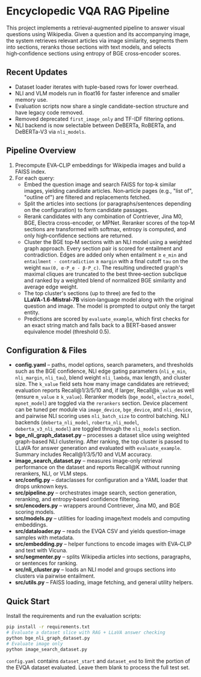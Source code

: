 # Encyclopedic VQA RAG Pipeline

This project implements a retrieval‑augmented pipeline to answer visual questions using Wikipedia. Given a question and its accompanying image, the system retrieves relevant articles via image similarity, segments them into sections, reranks those sections with text models, and selects high‑confidence sections using entropy of BGE cross‑encoder scores.

## Recent Updates
- Dataset loader iterates with tuple-based rows for lower overhead.
- NLI and VLM models run in float16 for faster inference and smaller memory use.
- Evaluation scripts now share a single candidate-section structure and have legacy code removed.
- Removed deprecated `first_image_only` and TF-IDF filtering options.
- NLI backend is now selectable between DeBERTa, RoBERTa, and DeBERTa-V3 via `nli_models`.

## Pipeline Overview
1. Precompute EVA‑CLIP embeddings for Wikipedia images and build a FAISS index.
2. For each query:
   - Embed the question image and search FAISS for top‑k similar images, yielding candidate articles. Non‑article pages (e.g., "list of", "outline of") are filtered and replacements fetched.
   - Split the articles into sections (or paragraphs/sentences depending on the configuration) to form candidate passages.
   - Rerank candidates with any combination of Contriever, Jina M0, BGE, Electra cross-encoder, or MPNet. Reranker scores of the top‑M sections are transformed with softmax, entropy is computed, and only high‑confidence sections are returned.
   - Cluster the BGE top‑M sections with an NLI model using a weighted graph approach. Every section pair is scored for entailment and contradiction. Edges are added only when entailment ≥ ``e_min`` and ``entailment - contradiction`` ≥ ``margin`` with a final cutoff ``tau`` on the weight ``max(0, α·P_e - β·P_c)``. The resulting undirected graph's maximal cliques are truncated to the best three‑section subclique and ranked by a weighted blend of normalized BGE similarity and average edge weight.
   - The top cluster's sections (up to three) are fed to the **LLaVA‑1.6‑Mistral‑7B** vision‑language model along with the original question and image. The model is prompted to output only the target entity.
   - Predictions are scored by `evaluate_example`, which first checks for an exact string match and falls back to a BERT‑based answer equivalence model (threshold 0.5).

## Configuration & Files
- **config.yaml** – paths, model options, search parameters, and thresholds such as the BGE confidence, NLI edge gating parameters (`nli_e_min`, `nli_margin`, `nli_tau`), blend weight `nli_lambda`, max length, and cluster size. The `k_value` field sets how many image candidates are retrieved; evaluation reports Recall@1/3/5/10 and, if larger, Recall@`k_value` as well (ensure `m_value` ≥ `k_value`). Reranker models (`bge_model`, `electra_model`, `mpnet_model`) are toggled via the `rerankers` section.
  Device placement can be tuned per module via `image_device`, `bge_device`, and `nli_device`, and pairwise NLI scoring uses `nli_batch_size` to control batching.  NLI backends (`deberta_nli_model`, `roberta_nli_model`, `deberta_v3_nli_model`) are toggled through the `nli_models` section.
- **bge_nli_graph_dataset.py** – processes a dataset slice using weighted graph-based NLI clustering. After ranking, the top cluster is passed to LLaVA for answer generation and evaluated with `evaluate_example`. Summary includes Recall@1/3/5/10 and VLM accuracy.
- **image_search_dataset.py** – measures image-only retrieval performance on the dataset and reports Recall@K without running rerankers, NLI, or VLM steps.
- **src/config.py** – dataclasses for configuration and a YAML loader that drops unknown keys.
- **src/pipeline.py** – orchestrates image search, section generation, reranking, and entropy‑based confidence filtering.
- **src/encoders.py** – wrappers around Contriever, Jina M0, and BGE scoring models.
- **src/models.py** – utilities for loading image/text models and computing embeddings.
- **src/dataloader.py** – reads the EVQA CSV and yields question–image samples with metadata.
- **src/embedding.py** – helper functions to encode images with EVA‑CLIP and text with Vicuna.
- **src/segmenter.py** – splits Wikipedia articles into sections, paragraphs, or sentences for ranking.
- **src/nli_cluster.py** – loads an NLI model and groups sections into clusters via pairwise entailment.
- **src/utils.py** – FAISS loading, image fetching, and general utility helpers.

## Quick Start

Install the requirements and run the evaluation scripts:

```bash
pip install -r requirements.txt
# Evaluate a dataset slice with RAG + LLaVA answer checking
python bge_nli_graph_dataset.py
# Evaluate image only
python image_search_dataset.py
```

`config.yaml` contains `dataset_start` and `dataset_end` to limit the portion of the EVQA dataset evaluated. Leave them blank to process the full test set.